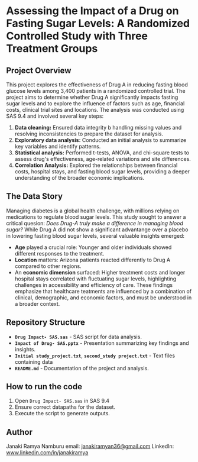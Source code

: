 # Assessing the Impact of a Drug on Fasting Sugar Levels: A Randomized Controlled Study with Three Treatment Groups
## Project Overview
This project explores the effectiveness of Drug A in reducing fasting blood glucose levels among 3,400 patients in a randomized controlled trial. The project aims to determine whether Drug A significantly impacts fasting sugar levels and to explore the influence of factors such as age, financial costs, clinical trial sites and locations. The analysis was conducted using SAS 9.4 and involved several key steps:
1. **Data cleaning:** Ensured data integrity b handling missing values and resolving inconsistencies to prepare the dataset for analysis. 
2. **Exploratory data analysis:** Conducted an initial analysis to summarize key variables and identify patterns.
3. **Statistical analysis:** Performed t-tests, ANOVA, and chi-square tests to assess drug's effectiveness, age-related variations and site differences.
4. **Correlation Analysis:** Explored the relationships between financial costs, hospital stays, and fasting blood sugar levels, providing a deeper understanding of the broader economic implications.
## The Data Story
Managing diabetes is a global health challenge, with millions relying on medications to regulate blood sugar levels. This study sought to answer a critical quesion: *Does Drug-A truly make a difference in managing blood sugar?*
While Drug A did not show a significant advantange over a placebo in lowering fasting blood sugar levels, several valuable insights emerged:
- **Age** played a crucial role: Younger and older individuals showed different responses to the treatment.
- **Location** matters: Arizona patients reacted differently to Drug A compared to other regions.
- An **economic dimension** surfaced: Higher treatment costs and longer hospital stays correlated with fluctuating sugar levels, highlighting challenges in accessibility and efficiency of care.
These findings emphasize that healthcare teatments are influenced by a combination of clinical, demographic, and economic factors, and must be understood in a broader context.
## Repository Structure
- **`Drug Impact- SAS.sas`** - SAS script for data analysis.
- **`Impact of Drug- SAS.pptx`** - Presentation summarizing key findings and insights.
- **`Initial study_project.txt`**, **`second_study project.txt`** - Text files containing data
- **`README.md`** - Documentation of the project and analysis.
## How to run the code
1. Open `Drug Impact- SAS.sas` in SAS 9.4
2. Ensure correct datapaths for the dataset.
3. Execute the script to generate outputs.
## Author
Janaki Ramya Namburu
email: janakiramyan36@gmail.com 
LinkedIn: www.linkedin.com/in/janakiramya
